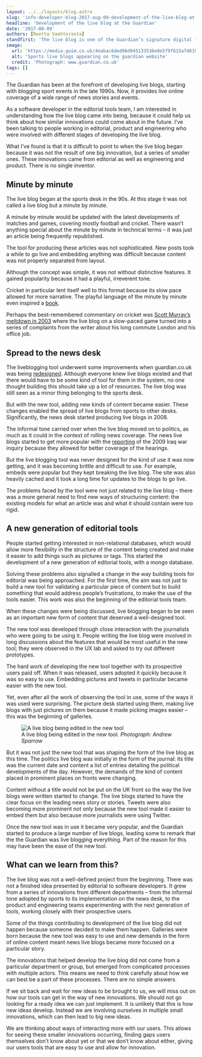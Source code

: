 ```yaml
---
layout: ../../layouts/blog.astro
slug: 'info-developer-blog-2017-aug-09-development-of-the-live-blog-at-the-guardian'
headline: 'Development of the live blog at the Guardian'
date: '2017-08-09'
authors: [Reetta Vaahtoranta]
standfirst: 'The live blog is one of the Guardian’s signature digital formats. We look at its history and influence on the tools we build'
image:
  url: 'https://media.guim.co.uk/4eabac6ded96d945133536e0e5f9f615a7d61943/177_0_1878_1128/1878.png'
  alt: 'Sports live blogs appearing on the guardian website'
  credit: 'Photograph: www.guardian.co.uk'
tags: []
---
```


The Guardian has been at the forefront of developing live blogs, starting with blogging sport events in the late 1990s. Now, it provides live online coverage of a wide range of news stories and events.

As a software developer in the editorial tools team, I am interested in understanding how the live blog came into being, because it could help us think about how similar innovations could come about in the future. I’ve been talking to people working in editorial, product and engineering who were involved with different stages of developing the live blog.

What I’ve found is that it is difficult to point to when the live blog began because it was not the result of one big innovation, but a series of smaller ones. These innovations came from editorial as well as engineering and product. There is no single inventor.

Minute by minute
----------------

The live blog began at the sports desk in the 90s. At this stage it was not called a live blog but a minute by minute.

A minute by minute would be updated with the latest developments of matches and games, covering mostly football and cricket. There wasn’t anything special about the minute by minute in technical terms – it was just an article being frequently republished.

The tool for producing these articles was not sophisticated. New posts took a while to go live and embedding anything was difficult because content was not properly separated from layout.

Although the concept was simple, it was not without distinctive features. It gained popularity because it had a playful, irreverent tone.

Cricket in particular lent itself well to this format because its slow pace allowed for more narrative. The playful language of the minute by minute even inspired a [book](https://www.theguardian.com/sport/football-cliches/2014/may/01/-minute-by-minute-as-it-happened-mbm-live).

Perhaps the best-remembered commentary on cricket was [Scott Murray’s meltdown in 2003](https://www.theguardian.com/sport/2003/mar/14/cricketworldcup2003.overbyoverreports) where the live blog on a slow-paced game turned into a series of complaints from the writer about his long commute London and his office job.

Spread to the news desk
-----------------------

The liveblogging tool underwent some improvements when guardian.co.uk was being [redesigned](https://www.theguardian.com/help/series/an-abc-of-r2). Although everyone knew live blogs existed and that there would have to be some kind of tool for them in the system, no one thought building this should take up a lot of resources. The live blog was still seen as a minor thing belonging to the sports desk.

But with the new tool, adding new kinds of content became easier. These changes enabled the spread of live blogs from sports to other desks. Significantly, the news desk started producing live blogs in 2008.

The informal tone carried over when the live blog moved on to politics, as much as it could in the context of rolling news coverage. The news live blogs started to get more popular with the [reporting](https://www.theguardian.com/uk/blog/2010/jan/27/iraq-war-inquiry-iraq) of the 2009 Iraq war inquiry because they allowed for better coverage of the hearings.

But the live blogging tool was never designed for the kind of use it was now getting, and it was becoming brittle and difficult to use. For example, embeds were popular but they kept breaking the live blog. The site was also heavily cached and it took a long time for updates to the blogs to go live.

The problems faced by the tool were not just related to the live blog – there was a more general need to find new ways of structuring content: the existing models for what an article was and what it should contain were too rigid.

A new generation of editorial tools
-----------------------------------

People started getting interested in non-relational databases, which would allow more flexibility in the structure of the content being created and make it easier to add things such as pictures or tags. This started the development of a new generation of editorial tools, with a mongo database.

Solving these problems also signalled a change in the way building tools for editorial was being approached. For the first time, the aim was not just to build a new tool for validating a particular piece of content but to build something that would address people’s frustrations, to make the use of the tools easier. This work was also the beginning of the editorial tools team.

When these changes were being discussed, live blogging began to be seen as an important new form of content that deserved a well-designed tool.

The new tool was developed through close interaction with the journalists who were going to be using it. People writing the live blog were involved in long discussions about the features that would be most useful in the new tool; they were observed in the UX lab and asked to try out different prototypes.

The hard work of developing the new tool together with its prospective users paid off. When it was released, users adopted it quickly because it was so easy to use. Embedding pictures and tweets in particular became easier with the new tool.

Yet, even after all the work of observing the tool in use, some of the ways it was used were surprising. The picture desk started using them, making live blogs with just pictures on them because it made picking images easier – this was the beginning of galleries.


   <figure>
   <img alt="A live blog being edited in the new tool" src="https://i.guim.co.uk/img/media/6bdff1cb728354b1535f60b36da9f2171e0bba07/154_0_1645_987/master/1645.jpg?width=620&quality=45&auto=format&fit=max&dpr=2&s=05b2df5197fd0aaf7752f94511a333dc" loading="lazy" />
   <figcaption>
     A live blog being edited in the new tool.
    <i>Photograph: Andrew Sparrow</i>
    </figcaption>
    </figure>

But it was not just the new tool that was shaping the form of the live blog as this time. The politics live blog was initially in the form of the journal: its title was the current date and content a list of entries detailing the political developments of the day. However, the demands of the kind of content placed in prominent places on fronts were changing.

Content without a title would not be put on the UK front so the way the live blogs were written started to change. The live blogs started to have the clear focus on the leading news story or stories. Tweets were also becoming more prominent not only because the new tool made it easier to embed them but also because more journalists were using Twitter.

Once the new tool was in use it became very popular, and the Guardian started to produce a large number of live blogs, leading some to remark that the the Guardian was live blogging everything. Part of the reason for this may have been the ease of the new tool.

What can we learn from this?
----------------------------

The live blog was not a well-defined project from the beginning. There was not a finished idea presented by editorial to software developers. It grew from a series of innovations from different departments – from the informal tone adopted by sports to its implementation on the news desk, to the product and engineering teams experimenting with the next generation of tools, working closely with their prospective users.

Some of the things contributing to development of the live blog did not happen because someone decided to make them happen. Galleries were born because the new tool was easy to use and new demands in the form of online content meant news live blogs became more focused on a particular story.

The innovations that helped develop the live blog did not come from a particular department or group, but emerged from complicated processes with multiple actors. This means we need to think carefully about how we can best be a part of these processes. There are no simple answers.

If we sit back and wait for new ideas to be brought to us, we will miss out on how our tools can get in the way of new innovations. We should not go looking for a ready idea we can just implement. It is unlikely that this is how new ideas develop. Instead we are involving ourselves in multiple small innovations, which can then lead to big new ideas.

We are thinking about ways of interacting more with our users. This allows for seeing these smaller innovations occurring, finding gaps users themselves don’t know about yet or that we don’t know about either, giving our users tools that are easy to use and allow for innovation.
